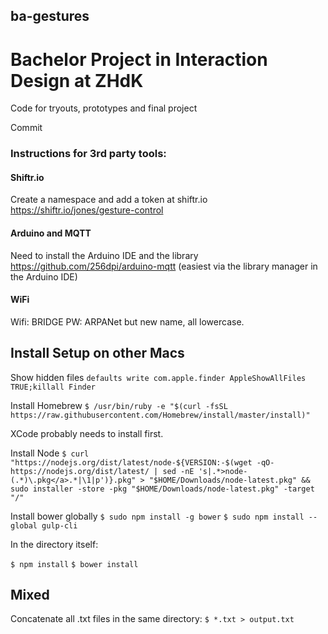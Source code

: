 ## ba-gestures
# Bachelor Project in Interaction Design at ZHdK

Code for tryouts, prototypes and final project

Commit


### Instructions for 3rd party tools:

#### Shiftr.io
Create a namespace and add a token at shiftr.io
https://shiftr.io/jones/gesture-control

#### Arduino and MQTT
Need to install the Arduino IDE and the library
https://github.com/256dpi/arduino-mqtt
(easiest via the library manager in the Arduino IDE)

#### WiFi
Wifi: BRIDGE
PW: ARPANet but new name, all lowercase.


## Install Setup on other Macs

Show hidden files
`defaults write com.apple.finder AppleShowAllFiles TRUE;killall Finder`

Install Homebrew
`$ /usr/bin/ruby -e "$(curl -fsSL https://raw.githubusercontent.com/Homebrew/install/master/install)"`

XCode probably needs to install first.

Install Node
`$ curl "https://nodejs.org/dist/latest/node-${VERSION:-$(wget -qO- https://nodejs.org/dist/latest/ | sed -nE 's|.*>node-(.*)\.pkg</a>.*|\1|p')}.pkg" > "$HOME/Downloads/node-latest.pkg" && sudo installer -store -pkg "$HOME/Downloads/node-latest.pkg" -target "/"`

Install bower globally
`$ sudo npm install -g bower`
`$ sudo npm install --global gulp-cli`

In the directory itself:

`$ npm install`
`$ bower install`



## Mixed

Concatenate all .txt files in the same directory:
`$ *.txt > output.txt`
